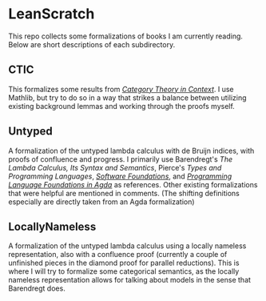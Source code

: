 # LeanScratch

This repo collects some formalizations of books I am currently reading. Below
are short descriptions of each subdirectory.

## CTIC

This formalizes some results from *[Category Theory in
Context](https://math.jhu.edu/~eriehl/context.pdf)*. I use Mathlib, but try to do
so in a way that strikes a balance between utilizing existing background lemmas
and working through the proofs myself.

## Untyped

A formalization of the untyped lambda calculus with de Bruijn indices, with
proofs of confluence and progress. I primarily use Barendregt's *The Lambda
Calculus, Its Syntax and Semantics*, Pierce's *Types and Programming Languages*,
*[Software Foundations](https://softwarefoundations.cis.upenn.edu/)*, and
*[Programming Language Foundations in Agda](https://plfa.github.io/)* as
references. Other existing formalizations that were helpful are mentioned in
comments. (The shifting definitions especially are directly taken from an Agda
formalization)

## LocallyNameless

A formalization of the untyped lambda calculus using a locally nameless
representation, also with a confluence proof (currently a couple of unfinished
pieces in the diamond proof for parallel reductions). This is where I will try
to formalize some categorical semantics, as the locally nameless representation
allows for talking about models in the sense that Barendregt does.
